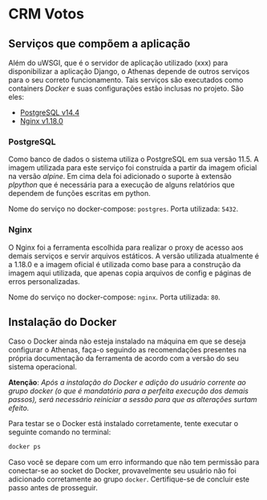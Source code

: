 # CRM Votos


## Serviços que compõem a aplicação

Além do uWSGI, que é o servidor de aplicação utilizado (xxx) para disponibilizar a aplicação Django, o Athenas depende de outros serviços para o seu correto funcionamento. Tais serviços são executados como containers _Docker_ e suas configurações estão inclusas no projeto. São eles:

- [PostgreSQL v14.4](#postgresql)
- [Nginx v1.18.0](#nginx)

### PostgreSQL

Como banco de dados o sistema utiliza o PostgreSQL em sua versão 11.5. A imagem utilizada para este serviço foi construída a partir da imagem oficial na versão _alpine_. Em cima dela foi adicionado o suporte à extensão _plpython_ que é necessária para a execução de alguns relatórios que dependem de funções escritas em python.

Nome do serviço no docker-compose: `postgres`.
Porta utilizada: `5432`.

### Nginx

O Nginx foi a ferramenta escolhida para realizar o proxy de acesso aos demais serviços e servir arquivos estáticos. A versão utilizada atualmente é a 1.18.0 e a imagem oficial é utilizada como base para a construção da imagem aqui utilizada, que apenas copia arquivos de config e páginas de erros personalizadas.

Nome do serviço no docker-compose: `nginx`.
Porta utilizada: `80`.

## Instalação do Docker


Caso o Docker ainda não esteja instalado na máquina em que se deseja configurar o Athenas, faça-o seguindo as recomendações presentes na própria documentação da ferramenta de acordo com a versão do seu sistema operacional.

**Atenção**: _Após a instalação do Docker e adição do usuário corrente ao grupo docker (o que é mandatório para a perfeita execução dos demais passos), será necessário reiniciar a sessão para que as alterações surtam efeito._

Para testar se o Docker está instalado corretamente, tente executar o seguinte comando no terminal:

``` bash
docker ps
```

Caso você se depare com um erro informando que não tem permissão para conectar-se ao socket do Docker, provavelmente seu usuário não foi adicionado corretamente ao grupo `docker`. Certifique-se de concluir este passo antes de prosseguir.

